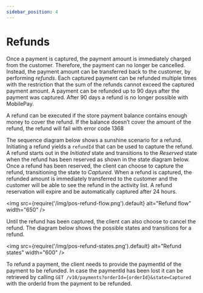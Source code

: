 ```yaml
---
sidebar_position: 4
---
```


# Refunds

Once a payment is captured, the payment amount is immediately charged from the customer. Therefore, the payment can no longer be cancelled. Instead, the payment amount can be transferred back to the customer, by performing *refunds*. Each captured payment can be refunded multiple times with the restriction that the sum of the refunds cannot exceed the captured payment amount. A payment can be refunded up to 90 days after the payment was captured. After 90 days a refund is no longer possible with MobilePay.

A refund can be executed if the store payment balance contains enough money to cover the refund. If the balance doesn’t cover the amount of the refund, the refund will fail with error code 1368

The sequence diagram below shows a sunshine scenario for a refund. Initiating a refund yields a `refundId` that can be used to capture the refund. A refund starts out in the *Initiated* state and transitions to the *Reserved* state when the refund has been reserved as shown in the state diagram below. Once a refund has been reserved, the client can choose to capture the refund, transitioning the state to *Captured*. When a refund is captured, the refunded amount is immediately transferred to the customer and the customer will be able to see the refund in the activity list.
A refund reservation will expire and be automatically captured after 24 hours.

<img
  src={require('/img/pos-refund-flow.png').default}
  alt="Refund flow"
  width="650"
/>

Until the refund has been captured, the client can also choose to cancel the refund. The diagram below shows the possible states and transitions for a refund.

<img
  src={require('/img/pos-refund-states.png').default}
  alt="Refund states"
  width="600"
/>

To refund a payment, the client needs to provide the paymentId of the payment to be refunded. In case the paymentId has been lost it can be retrieved by calling `GET /v10/payments?orderId={orderId}&state=Captured` with the orderId from the payment to be refunded.
